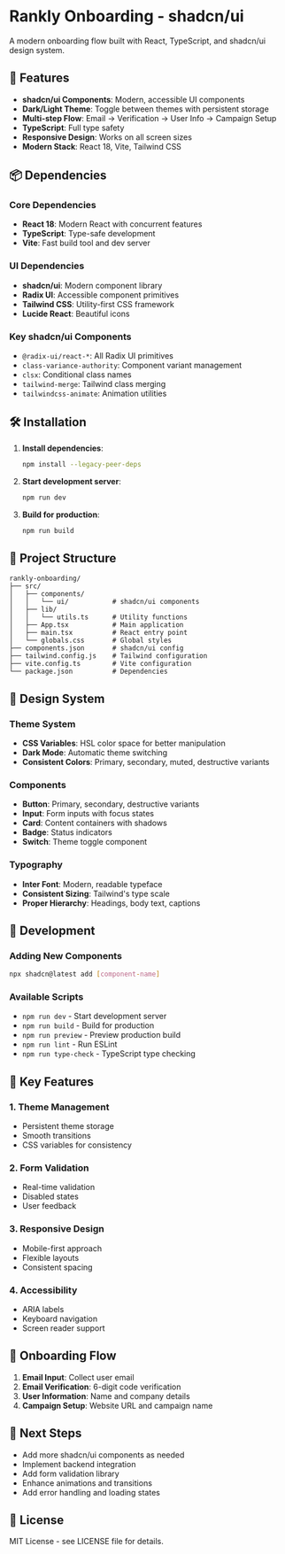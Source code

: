 # Rankly Onboarding - shadcn/ui

A modern onboarding flow built with React, TypeScript, and shadcn/ui design system.

## 🚀 Features

- **shadcn/ui Components**: Modern, accessible UI components
- **Dark/Light Theme**: Toggle between themes with persistent storage
- **Multi-step Flow**: Email → Verification → User Info → Campaign Setup
- **TypeScript**: Full type safety
- **Responsive Design**: Works on all screen sizes
- **Modern Stack**: React 18, Vite, Tailwind CSS

## 📦 Dependencies

### Core Dependencies
- **React 18**: Modern React with concurrent features
- **TypeScript**: Type-safe development
- **Vite**: Fast build tool and dev server

### UI Dependencies
- **shadcn/ui**: Modern component library
- **Radix UI**: Accessible component primitives
- **Tailwind CSS**: Utility-first CSS framework
- **Lucide React**: Beautiful icons

### Key shadcn/ui Components
- `@radix-ui/react-*`: All Radix UI primitives
- `class-variance-authority`: Component variant management
- `clsx`: Conditional class names
- `tailwind-merge`: Tailwind class merging
- `tailwindcss-animate`: Animation utilities

## 🛠️ Installation

1. **Install dependencies**:
   ```bash
   npm install --legacy-peer-deps
   ```

2. **Start development server**:
   ```bash
   npm run dev
   ```

3. **Build for production**:
   ```bash
   npm run build
   ```

## 📁 Project Structure

```
rankly-onboarding/
├── src/
│   ├── components/
│   │   └── ui/           # shadcn/ui components
│   ├── lib/
│   │   └── utils.ts      # Utility functions
│   ├── App.tsx           # Main application
│   ├── main.tsx          # React entry point
│   └── globals.css       # Global styles
├── components.json       # shadcn/ui config
├── tailwind.config.js    # Tailwind configuration
├── vite.config.ts        # Vite configuration
└── package.json          # Dependencies
```

## 🎨 Design System

### Theme System
- **CSS Variables**: HSL color space for better manipulation
- **Dark Mode**: Automatic theme switching
- **Consistent Colors**: Primary, secondary, muted, destructive variants

### Components
- **Button**: Primary, secondary, destructive variants
- **Input**: Form inputs with focus states
- **Card**: Content containers with shadows
- **Badge**: Status indicators
- **Switch**: Theme toggle component

### Typography
- **Inter Font**: Modern, readable typeface
- **Consistent Sizing**: Tailwind's type scale
- **Proper Hierarchy**: Headings, body text, captions

## 🔧 Development

### Adding New Components
```bash
npx shadcn@latest add [component-name]
```

### Available Scripts
- `npm run dev` - Start development server
- `npm run build` - Build for production
- `npm run preview` - Preview production build
- `npm run lint` - Run ESLint
- `npm run type-check` - TypeScript type checking

## 🌟 Key Features

### 1. Theme Management
- Persistent theme storage
- Smooth transitions
- CSS variables for consistency

### 2. Form Validation
- Real-time validation
- Disabled states
- User feedback

### 3. Responsive Design
- Mobile-first approach
- Flexible layouts
- Consistent spacing

### 4. Accessibility
- ARIA labels
- Keyboard navigation
- Screen reader support

## 📱 Onboarding Flow

1. **Email Input**: Collect user email
2. **Email Verification**: 6-digit code verification
3. **User Information**: Name and company details
4. **Campaign Setup**: Website URL and campaign name

## 🎯 Next Steps

- Add more shadcn/ui components as needed
- Implement backend integration
- Add form validation library
- Enhance animations and transitions
- Add error handling and loading states

## 📄 License

MIT License - see LICENSE file for details.